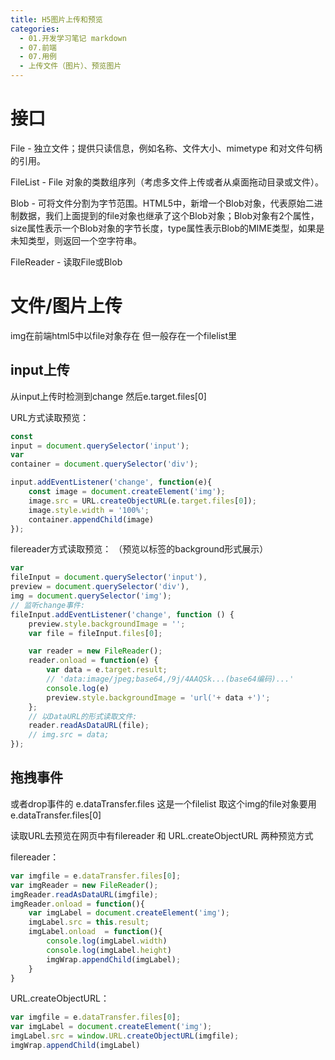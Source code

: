 ```yaml
---
title: H5图片上传和预览
categories:
  - 01.开发学习笔记 markdown
  - 07.前端
  - 07.用例
  - 上传文件（图片）、预览图片
---
```


# 接口
File - 独立文件；提供只读信息，例如名称、文件大小、mimetype 和对文件句柄的引用。

FileList - File 对象的类数组序列（考虑多文件上传或者从桌面拖动目录或文件）。

Blob - 可将文件分割为字节范围。HTML5中，新增一个Blob对象，代表原始二进制数据，我们上面提到的file对象也继承了这个Blob对象；Blob对象有2个属性，size属性表示一个Blob对象的字节长度，type属性表示Blob的MIME类型，如果是未知类型，则返回一个空字符串。

FileReader - 读取File或Blob


# 文件/图片上传
img在前端html5中以file对象存在 但一般存在一个filelist里

## input上传
从input上传时检测到change 然后e.target.files[0]

URL方式读取预览：

```js
const 
input = document.querySelector('input');
var 
container = document.querySelector('div');

input.addEventListener('change', function(e){
    const image = document.createElement('img');
    image.src = URL.createObjectURL(e.target.files[0]);
    image.style.width = '100%';
    container.appendChild(image)
});
```

filereader方式读取预览：
（预览以标签的background形式展示）
```js
var
fileInput = document.querySelector('input'),
preview = document.querySelector('div'),
img = document.querySelector('img');
// 监听change事件:
fileInput.addEventListener('change', function () {
    preview.style.backgroundImage = '';
    var file = fileInput.files[0];

    var reader = new FileReader();
    reader.onload = function(e) {
        var data = e.target.result;   
        // 'data:image/jpeg;base64,/9j/4AAQSk...(base64编码)...'            
        console.log(e)
        preview.style.backgroundImage = 'url('+ data +')';
    };
    // 以DataURL的形式读取文件:
    reader.readAsDataURL(file);
    // img.src = data;
});
```
## 拖拽事件
或者drop事件的 e.dataTransfer.files 这是一个filelist 取这个img的file对象要用e.dataTransfer.files[0]

读取URL去预览在网页中有filereader 和 URL.createObjectURL 两种预览方式

filereader：
```js
var imgfile = e.dataTransfer.files[0];
var imgReader = new FileReader();
imgReader.readAsDataURL(imgfile);
imgReader.onload = function(){
    var imgLabel = document.createElement('img');
    imgLabel.src = this.result;
    imgLabel.onload  = function(){
        console.log(imgLabel.width)
        console.log(imgLabel.height)
        imgWrap.appendChild(imgLabel);
    }
}
```

URL.createObjectURL：
```js
var imgfile = e.dataTransfer.files[0];
var imgLabel = document.createElement('img');
imgLabel.src = window.URL.createObjectURL(imgfile);
imgWrap.appendChild(imgLabel)
```